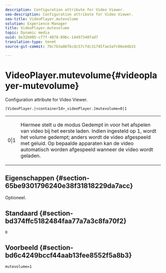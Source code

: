 ```yaml
---
description: Configuration attribute for Video Viewer.
seo-description: Configuration attribute for Video Viewer.
seo-title: VideoPlayer.mutevolume
solution: Experience Manager
title: VideoPlayer.mutevolume
topic: Dynamic media
uuid: 8e32b005-cf7f-4078-896c-14497340fad7
translation-type: tm+mt
source-git-commit: 7bc7b3a86fbcdc57cfdc31745fae3afc06e44b15

---
```



# VideoPlayer.mutevolume{#videoplayer-mutevolume}

Configuration attribute for Video Viewer.

`[VideoPlayer.|<containerId>_videoPlayer.]mutevolume=0|1`

<table id="table_2A4F898BBF88417DB0834B7F78637F5D"> 
 <tbody> 
  <tr> 
   <td colname="col1"> <p> <span class="codeph"> 0|1 </span> </p> </td> 
   <td colname="col2"> <p> Hiermee stelt u de modus Gedempt in voor het afspelen van video bij het eerste laden. Indien ingesteld op <span class="codeph"> 1, wordt </span> het volume gedempt; anders wordt de video afgespeeld met geluid. Op bepaalde apparaten kan de video automatisch worden afgespeeld wanneer de video wordt geladen. </p> </td> 
  </tr> 
 </tbody> 
</table>

## Eigenschappen {#section-65be9301796240e38f31818229da7acc}

Optioneel.

## Standaard {#section-bd374ffc5182484faa77a7a3c8fa70f2}

`0`

## Voorbeeld {#section-bd6c4249bccf44aab13fee8552f5a8b3}

`mutevolume=1`
